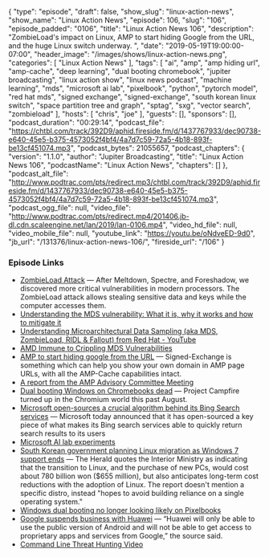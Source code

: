 {
  "type": "episode",
  "draft": false,
  "show_slug": "linux-action-news",
  "show_name": "Linux Action News",
  "episode": 106,
  "slug": "106",
  "episode_padded": "0106",
  "title": "Linux Action News 106",
  "description": "ZombieLoad's impact on Linux, AMP to start hiding Google from the URL, and the huge Linux switch underway. ",
  "date": "2019-05-19T19:00:00-07:00",
  "header_image": "/images/shows/linux-action-news.png",
  "categories": [
    "Linux Action News"
  ],
  "tags": [
    "ai",
    "amp",
    "amp hiding url",
    "amp-cache",
    "deep learning",
    "dual booting chromebook",
    "jupiter broadcasting",
    "linux action show",
    "linux news podcast",
    "machine learning",
    "mds",
    "microsoft ai lab",
    "pixelbook",
    "python",
    "pytorch model",
    "red hat mds",
    "signed exchange",
    "signed-exchange",
    "south korean linux switch",
    "space partition tree and graph",
    "sptag",
    "sxg",
    "vector search",
    "zombieload"
  ],
  "hosts": [
    "chris",
    "joe"
  ],
  "guests": [],
  "sponsors": [],
  "podcast_duration": "00:29:14",
  "podcast_file": "https://chtbl.com/track/392D9/aphid.fireside.fm/d/1437767933/dec90738-e640-45e5-b375-4573052f4bf4/4a7d7c59-72a5-4b18-893f-be13cf451074.mp3",
  "podcast_bytes": 21055657,
  "podcast_chapters": {
    "version": "1.1.0",
    "author": "Jupiter Broadcasting",
    "title": "Linux Action News 106",
    "podcastName": "Linux Action News",
    "chapters": []
  },
  "podcast_alt_file": "http://www.podtrac.com/pts/redirect.mp3/chtbl.com/track/392D9/aphid.fireside.fm/d/1437767933/dec90738-e640-45e5-b375-4573052f4bf4/4a7d7c59-72a5-4b18-893f-be13cf451074.mp3",
  "podcast_ogg_file": null,
  "video_file": "http://www.podtrac.com/pts/redirect.mp4/201406.jb-dl.cdn.scaleengine.net/lan/2019/lan-0106.mp4",
  "video_hd_file": null,
  "video_mobile_file": null,
  "youtube_link": "https://youtu.be/oNdveED-9d0",
  "jb_url": "/131376/linux-action-news-106/",
  "fireside_url": "/106"
}


### Episode Links

  * [ZombieLoad Attack](https://zombieloadattack.com/ "ZombieLoad Attack") — After Meltdown, Spectre, and Foreshadow, we discovered more critical vulnerabilities in modern processors. The ZombieLoad attack allows stealing sensitive data and keys while the computer accesses them.
  * [Understanding the MDS vulnerability: What it is, why it works and how to mitigate it](https://www.redhat.com/en/blog/understanding-mds-vulnerability-what-it-why-it-works-and-how-mitigate-it "Understanding the MDS vulnerability: What it is, why it works and how to mitigate it")
  * [Understanding Microarchitectural Data Sampling (aka MDS, ZombieLoad, RIDL & Fallout) from Red Hat - YouTube](https://youtu.be/Xn-wY6Ir1hw "Understanding Microarchitectural Data Sampling \(aka MDS, ZombieLoad, RIDL & Fallout\) from Red Hat - YouTube")
  * [AMD Immune to Crippling MDS Vulnerabilities](https://www.tomshardware.com/news/amd-mds-vulnerability-immune-intel,39367.html "AMD Immune to Crippling MDS Vulnerabilities")
  * [AMP to start hiding google from the URL](https://blog.amp.dev/2019/05/15/signed-exchange-solving-the-amp-urls-display-problem/ "AMP to start hiding google from the URL") — Signed-Exchange is something which can help you show your own domain in AMP page URLs, with all the AMP-Cache capabilities intact.
  * [A report from the AMP Advisory Committee Meeting](https://shkspr.mobi/blog/2019/05/a-report-from-the-amp-advisory-committee-meeting/ "A report from the AMP Advisory Committee Meeting")
  * [Dual booting Windows on Chromebooks dead](https://www.aboutchromebooks.com/news/chromebook-project-campfire-dual-boot-windows-shut-down-altos/ "Dual booting Windows on Chromebooks dead") — Project Campfire turned up in the Chromium world this past August. 
  * [Microsoft open-sources a crucial algorithm behind its Bing Search services](https://techcrunch.com/2019/05/15/microsoft-open-sources-a-crucial-algorithm-behind-its-bing-search-services/ "Microsoft open-sources a crucial algorithm behind its Bing Search services") — Microsoft today announced that it has open-sourced a key piece of what makes its Bing search services able to quickly return search results to its users
  * [Microsoft AI lab experiments](https://www.ailab.microsoft.com/vectorsearchexperiment "Microsoft AI lab experiments")
  * [South Korean government planning Linux migration as Windows 7 support ends](https://www.techrepublic.com/article/south-korean-government-planning-linux-migration-as-windows-7-support-ends/ "South Korean government planning Linux migration as Windows 7 support ends") — The Herald quotes the Interior Ministry as indicating that the transition to Linux, and the purchase of new PCs, would cost about 780 billion won ($655 million), but also anticipates long-term cost reductions with the adoption of Linux. The report doesn't mention a specific distro, instead "hopes to avoid building reliance on a single operating system."
  * [Windows dual booting no longer looking likely on Pixelbooks](https://arstechnica.com/gadgets/2019/05/windows-dual-booting-no-longer-looking-likely-on-pixebooks/ "Windows dual booting no longer looking likely on Pixelbooks")
  * [Google suspends business with Huawei](https://www.reuters.com/article/us-huawei-tech-alphabet-exclusive/exclusive-google-suspends-some-business-with-huawei-after-trump-blacklist-source-idUSKCN1SP0NB "Google suspends business with Huawei") — “Huawei will only be able to use the public version of Android and will not be able to get access to proprietary apps and services from Google,” the source said.
  * [Command Line Threat Hunting Video](https://www.youtube.com/watch?v=jy9SAUHEWdU "Command Line Threat Hunting Video")


